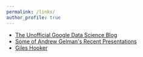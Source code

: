 ```yaml
---
permalink: /links/
author_profile: true
---
```


* [The Unofficial Google Data Science Blog](http://www.unofficialgoogledatascience.com/)
* [Some of Andrew Gelman's Recent Presentations](http://www.stat.columbia.edu/~gelman/presentations/)
* [Giles Hooker](http://faculty.bscb.cornell.edu/~hooker/)


